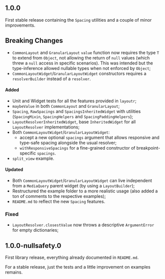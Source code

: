 ## 1.0.0

First stable release containing the `Spacing` utilities and a couple of minor improvements.

## Breaking Changes

- `CommonLayout` and `GranularLayout` `value` function now requires the type `T` to extend from `Object`, not allowing
the return of `null` values (which threw a `null` access in specific scenarios). This was intended but the
type-inference allowed nullable types when not enforced by `Object`;
- `CommonLayoutWidget`/`GranularLayoutWidget` constructors requires a `resolverBuilder` instead of a `resolver`.

#### Added
- Unit and Widget tests for all the features provided in `layoutr`;
- `maybeValue` in both `CommonLayout` and `GranularLayout`;
- `Spacing`, `RawSpacings` and `SpacingsInheritedWidget` with utilities (`SpacingMixin`, `SpacingHelpers` and 
`SpacingPaddingHelpers`);
- `LayoutResolverInheritedWidget`, base `InheritedWidget` for all `LayoutResolver` implementations;
- Both `CommonLayoutWidget`/`GranularLayoutWidget`:
  - accept a new optional `spacings` argument that allows responsive and type-safe spacing alongside the usual resolver;
  - `withResponsiveSpacings` for a fine-grained constructor of breakpoint-specific `spacings`.
- `split_view` example.

#### Updated
- Both `CommonLayoutWidget`/`GranularLayoutWidget` can live independent from a `MediaQuery` parent widget (by using a
`LayoutBuilder`);
- Restructured the example folder to a more realistic usage (also added a ton of comments to the respective examples);
- `README.md` to reflect the new `Spacing` features.

### Fixed

- `LayoutResolver.closestValue` now throws a descriptive `ArgumentError` for empty dictionaries;


## 1.0.0-nullsafety.0

First library release, everything already documented in `README.md`.

For a stable release, just the tests and a little improvement on examples remains.
